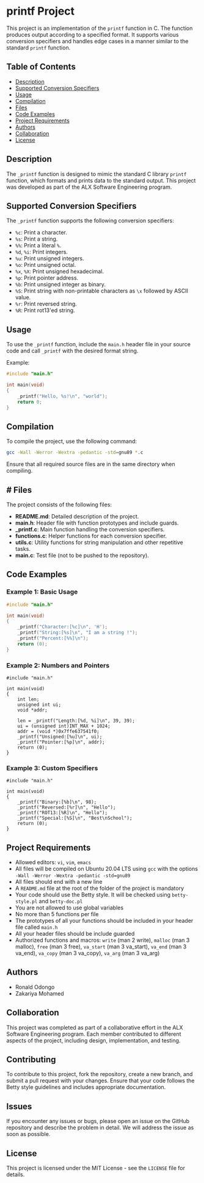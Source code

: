 # printf Project

This project is an implementation of the `printf` function in C. The function produces output according to a specified format. It supports various conversion specifiers and handles edge cases in a manner similar to the standard `printf` function.

## Table of Contents

- [Description](#description)
- [Supported Conversion Specifiers](#supported-conversion-specifiers)
- [Usage](#usage)
- [Compilation](#compilation)
- [Files](#files)
- [Code Examples](#code-examples)
- [Project Requirements](#project-requirements)
- [Authors](#authors)
- [Collaboration](#collaboration)
- [License](#license)

## Description

The `_printf` function is designed to mimic the standard C library `printf` function, which formats and prints data to the standard output. This project was developed as part of the ALX Software Engineering program.

## Supported Conversion Specifiers

The `_printf` function supports the following conversion specifiers:

- `%c`: Print a character.
- `%s`: Print a string.
- `%%`: Print a literal `%`.
- `%d`, `%i`: Print integers.
- `%u`: Print unsigned integers.
- `%o`: Print unsigned octal.
- `%x`, `%X`: Print unsigned hexadecimal.
- `%p`: Print pointer address.
- `%b`: Print unsigned integer as binary.
- `%S`: Print string with non-printable characters as `\x` followed by ASCII value.
- `%r`: Print reversed string.
- `%R`: Print rot13'ed string.

## Usage

To use the `_printf` function, include the `main.h` header file in your source code and call `_printf` with the desired format string.

Example:

```c
#include "main.h"

int main(void)
{
    _printf("Hello, %s!\n", "world");
    return 0;
}
```

## Compilation

To compile the project, use the following command:

```sh
gcc -Wall -Werror -Wextra -pedantic -std=gnu89 *.c

```
Ensure that all required source files are in the same directory when compiling.

## # Files

The project consists of the following files:

- **README.md**: Detailed description of the project.
- **main.h**: Header file with function prototypes and include guards.
- **_printf.c**: Main function handling the conversion specifiers.
- **functions.c**: Helper functions for each conversion specifier.
- **utils.c**: Utility functions for string manipulation and other repetitive tasks.
- **main.c**: Test file (not to be pushed to the repository).

## Code Examples

### Example 1: Basic Usage

```c
#include "main.h"

int main(void)
{
    _printf("Character:[%c]\n", 'H');
    _printf("String:[%s]\n", "I am a string !");
    _printf("Percent:[%%]\n");
    return (0);
}
```
### Example 2: Numbers and Pointers

```
#include "main.h"

int main(void)
{
    int len;
    unsigned int ui;
    void *addr;

    len = _printf("Length:[%d, %i]\n", 39, 39);
    ui = (unsigned int)INT_MAX + 1024;
    addr = (void *)0x7ffe637541f0;
    _printf("Unsigned:[%u]\n", ui);
    _printf("Pointer:[%p]\n", addr);
    return (0);
}
```
### Example 3: Custom Specifiers

``` 
#include "main.h"

int main(void)
{
    _printf("Binary:[%b]\n", 98);
    _printf("Reversed:[%r]\n", "Hello");
    _printf("ROT13:[%R]\n", "Hello");
    _printf("Special:[%S]\n", "Best\nSchool");
    return (0);
}
```
## Project Requirements

- Allowed editors: `vi`, `vim`, `emacs`
- All files will be compiled on Ubuntu 20.04 LTS using `gcc` with the options `-Wall -Werror -Wextra -pedantic -std=gnu89`
- All files should end with a new line
- A `README.md` file at the root of the folder of the project is mandatory
- Your code should use the Betty style. It will be checked using `betty-style.pl` and `betty-doc.pl`
- You are not allowed to use global variables
- No more than 5 functions per file
- The prototypes of all your functions should be included in your header file called `main.h`
- All your header files should be include guarded
- Authorized functions and macros: `write` (man 2 write), `malloc` (man 3 malloc), `free` (man 3 free), `va_start` (man 3 va_start), `va_end` (man 3 va_end), `va_copy` (man 3 va_copy), `va_arg` (man 3 va_arg)

## Authors

- Ronald Odongo
- Zakariya Mohamed

## Collaboration

This project was completed as part of a collaborative effort in the ALX Software Engineering program. Each member contributed to different aspects of the project, including design, implementation, and testing.

## Contributing

To contribute to this project, fork the repository, create a new branch, and submit a pull request with your changes. Ensure that your code follows the Betty style guidelines and includes appropriate documentation.

## Issues

If you encounter any issues or bugs, please open an issue on the GitHub repository and describe the problem in detail. We will address the issue as soon as possible.

## License

This project is licensed under the MIT License - see the `LICENSE` file for details.
